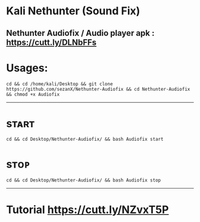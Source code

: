 # Kali Nethunter (Sound Fix) 
Nethunter Audiofix / Audio player apk : https://cutt.ly/DLNbFFs
-------------------------------------------
# Usages:

` cd && cd /home/kali/Desktop && git clone https://github.com/sezanX/Nethunter-Audiofix && cd Nethunter-Audiofix && chmod +x Audiofix `

-------------------------------------------
# sᴛᴀʀᴛ
` cd && cd Desktop/Nethunter-Audiofix/ && bash Audiofix start `
# sᴛᴏᴘ
` cd && cd Desktop/Nethunter-Audiofix/ && bash Audiofix stop ` 

-------------------------------------------

# Tutorial https://cutt.ly/NZvxT5P
